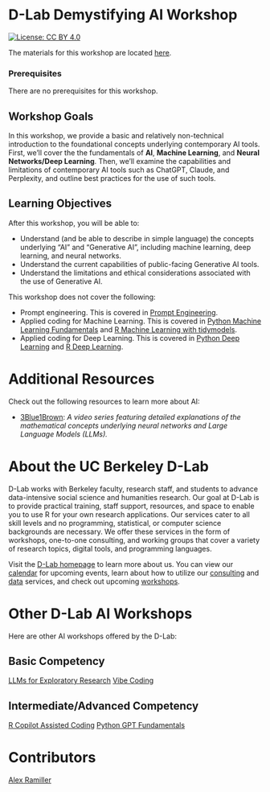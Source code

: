 # D-Lab Demystifying AI Workshop

[![License: CC BY 4.0](https://img.shields.io/badge/License-CC_BY_4.0-lightgrey.svg)](https://creativecommons.org/licenses/by/4.0/)

The materials for this workshop are located [here](https://docs.google.com/presentation/d/1MpPCNk-kUsVF24IPf_u5gA8zn8vVZ7qpjY9HuWcCtM4/preview#slide=id.p).

### Prerequisites

There are no prerequisites for this workshop.

## Workshop Goals

In this workshop, we provide a basic and relatively non-technical introduction to the foundational concepts underlying contemporary AI tools. First, we’ll cover the the fundamentals of **AI**, **Machine Learning**, and **Neural Networks/Deep Learning**. Then, we’ll examine the capabilities and limitations of contemporary AI tools such as ChatGPT, Claude, and Perplexity, and outline best practices for the use of such tools. 

## Learning Objectives

After this workshop, you will be able to:

- Understand (and be able to describe in simple language) the concepts underlying “AI” and “Generative AI”, including machine learning, deep learning, and neural networks.
- Understand the current capabilities of public-facing Generative AI tools.
- Understand the limitations and ethical considerations associated with the use of Generative AI.

This workshop does not cover the following:

- Prompt engineering. This is covered in [Prompt Engineering](https://github.com/dlab-berkeley/prompt-engineering).
- Applied coding for Machine Learning. This is covered in [Python Machine Learning Fundamentals](https://github.com/dlab-berkeley/Python-Machine-Learning-Fundamentals) and [R Machine Learning with tidymodels](https://github.com/dlab-berkeley/R-Machine-Learning).
- Applied coding for Deep Learning. This is covered in [Python Deep Learning](https://github.com/dlab-berkeley/Python-Deep-Learning) and [R Deep Learning](https://github.com/dlab-berkeley/R-Deep-Learning).

# Additional Resources

Check out the following resources to learn more about AI:

* [3Blue1Brown](https://www.youtube.com/watch?v=aircAruvnKk&t=242s): _A video series featuring detailed explanations of the mathematical concepts underlying neural networks and Large Language Models (LLMs)._

# About the UC Berkeley D-Lab

D-Lab works with Berkeley faculty, research staff, and students to advance data-intensive social science and humanities research. Our goal at D-Lab is to provide practical training, staff support, resources, and space to enable you to use R for your own research applications. Our services cater to all skill levels and no programming, statistical, or computer science backgrounds are necessary. We offer these services in the form of workshops, one-to-one consulting, and working groups that cover a variety of research topics, digital tools, and programming languages.  

Visit the [D-Lab homepage](https://dlab.berkeley.edu/) to learn more about us. You can view our [calendar](https://dlab.berkeley.edu/events/calendar) for upcoming events, learn about how to utilize our [consulting](https://dlab.berkeley.edu/consulting) and [data](https://dlab.berkeley.edu/data) services, and check out upcoming [workshops](https://dlab.berkeley.edu/events/workshops).

# Other D-Lab AI Workshops

Here are other AI workshops offered by the D-Lab:

## Basic Competency

[LLMs for Exploratory Research](https://github.com/dlab-berkeley/LLMs-Exploratory-Research)
[Vibe Coding](https://github.com/dlab-berkeley/vibe-coding)

## Intermediate/Advanced Competency

[R Copilot Assisted Coding](https://github.com/dlab-berkeley/R-Copilot-Assisted-Coding-Workshop)
[Python GPT Fundamentals](https://github.com/dlab-berkeley/Python-GPT-Fundamentals)

# Contributors

[Alex Ramiller](https://dlab.berkeley.edu/people/alex-ramiller)

